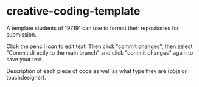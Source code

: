 # creative-coding-template
A template students of 197191 can use to format their repositories for submission.

Click the pencil icon to edit text!
Then click "commit changes", then select "Commit directly to the main branch" and click "commit changes" again to save your text.

Description of each piece of code as well as what type they are (p5js or touchdesigner).
